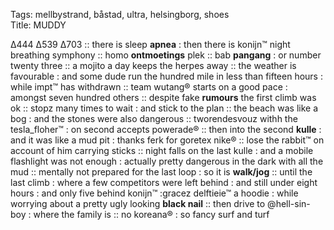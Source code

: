 Tags: mellbystrand, båstad, ultra, helsingborg, shoes  
Title: MUDDY
  
∆444 ∆539 ∆703 :: there is sleep **apnea** : then there is konijn™ night breathing symphony :: homo **ontmoetings** plek :: bab **pangang** : or number twenty three :: a mojito a day keeps the herpes away :: the weather is favourable : and some dude run the hundred mile in less than fifteen hours : while impt™ has withdrawn :: team wutang® starts  on a good pace : amongst seven hundred others :: despite fake **rumours** the first climb was ok :: stopz many times to wait : and stick to the plan :: the beach was like a bog : and the stones were also dangerous :: tworendesvouz withh the tesla_floher™ : on second accepts powerade® :: then into the second **kulle** : and it was like a mud pit : thanks ferk for goretex nike® :: lose the rabbit™ on account of him carrying sticks :: night falls on the last kulle : and a mobile flashlight was not enough : actually pretty dangerous in the dark with all the mud :: mentally not prepared for the last loop : so it is **walk/jog** :: until the last climb : where a few competitors were left behind : and still under eight hours : and only five behind konijn™ :gracez delftieie™ a hoodie : while worrying about a pretty ugly looking **black nail** :: then drive to @hell-sin-boy : where the family is :: no koreana® : so fancy surf and turf   
<!--stackedit_data:
eyJoaXN0b3J5IjpbNzA1MzE1ODEyXX0=
-->
